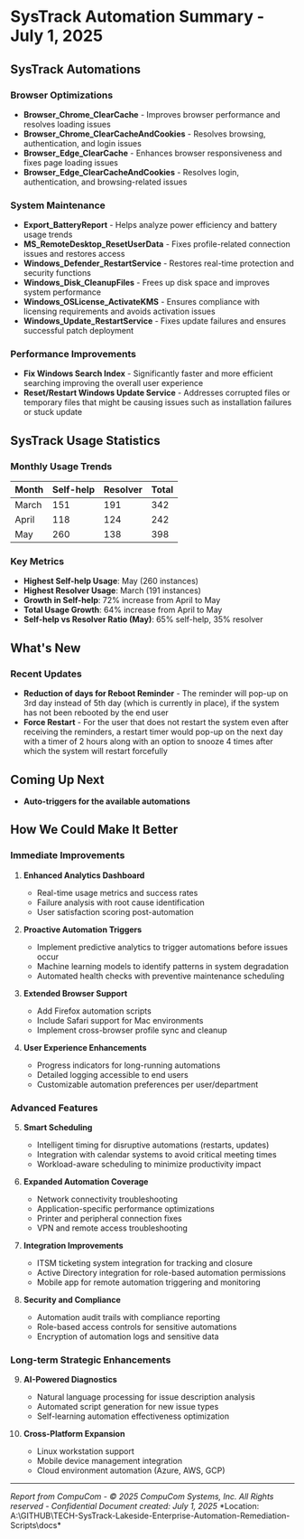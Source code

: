 # SysTrack Automation Summary - July 1, 2025

## SysTrack Automations

### Browser Optimizations
- **Browser_Chrome_ClearCache** - Improves browser performance and resolves loading issues
- **Browser_Chrome_ClearCacheAndCookies** - Resolves browsing, authentication, and login issues
- **Browser_Edge_ClearCache** - Enhances browser responsiveness and fixes page loading issues
- **Browser_Edge_ClearCacheAndCookies** - Resolves login, authentication, and browsing-related issues

### System Maintenance
- **Export_BatteryReport** - Helps analyze power efficiency and battery usage trends
- **MS_RemoteDesktop_ResetUserData** - Fixes profile-related connection issues and restores access
- **Windows_Defender_RestartService** - Restores real-time protection and security functions
- **Windows_Disk_CleanupFiles** - Frees up disk space and improves system performance
- **Windows_OSLicense_ActivateKMS** - Ensures compliance with licensing requirements and avoids activation issues
- **Windows_Update_RestartService** - Fixes update failures and ensures successful patch deployment

### Performance Improvements
- **Fix Windows Search Index** - Significantly faster and more efficient searching improving the overall user experience
- **Reset/Restart Windows Update Service** - Addresses corrupted files or temporary files that might be causing issues such as installation failures or stuck update

## SysTrack Usage Statistics

### Monthly Usage Trends
| Month | Self-help | Resolver | Total |
|-------|-----------|----------|-------|
| March | 151       | 191      | 342   |
| April | 118       | 124      | 242   |
| May   | 260       | 138      | 398   |

### Key Metrics
- **Highest Self-help Usage**: May (260 instances)
- **Highest Resolver Usage**: March (191 instances)
- **Growth in Self-help**: 72% increase from April to May
- **Total Usage Growth**: 64% increase from April to May
- **Self-help vs Resolver Ratio (May)**: 65% self-help, 35% resolver

## What's New

### Recent Updates
- **Reduction of days for Reboot Reminder** - The reminder will pop-up on 3rd day instead of 5th day (which is currently in place), if the system has not been rebooted by the end user
- **Force Restart** - For the user that does not restart the system even after receiving the reminders, a restart timer would pop-up on the next day with a timer of 2 hours along with an option to snooze 4 times after which the system will restart forcefully

## Coming Up Next
- **Auto-triggers for the available automations**

## How We Could Make It Better

### Immediate Improvements
1. **Enhanced Analytics Dashboard**
   - Real-time usage metrics and success rates
   - Failure analysis with root cause identification
   - User satisfaction scoring post-automation

2. **Proactive Automation Triggers**
   - Implement predictive analytics to trigger automations before issues occur
   - Machine learning models to identify patterns in system degradation
   - Automated health checks with preventive maintenance scheduling

3. **Extended Browser Support**
   - Add Firefox automation scripts
   - Include Safari support for Mac environments
   - Implement cross-browser profile sync and cleanup

4. **User Experience Enhancements**
   - Progress indicators for long-running automations
   - Detailed logging accessible to end users
   - Customizable automation preferences per user/department

### Advanced Features
5. **Smart Scheduling**
   - Intelligent timing for disruptive automations (restarts, updates)
   - Integration with calendar systems to avoid critical meeting times
   - Workload-aware scheduling to minimize productivity impact

6. **Expanded Automation Coverage**
   - Network connectivity troubleshooting
   - Application-specific performance optimizations
   - Printer and peripheral connection fixes
   - VPN and remote access troubleshooting

7. **Integration Improvements**
   - ITSM ticketing system integration for tracking and closure
   - Active Directory integration for role-based automation permissions
   - Mobile app for remote automation triggering and monitoring

8. **Security and Compliance**
   - Automation audit trails with compliance reporting
   - Role-based access controls for sensitive automations
   - Encryption of automation logs and sensitive data

### Long-term Strategic Enhancements
9. **AI-Powered Diagnostics**
   - Natural language processing for issue description analysis
   - Automated script generation for new issue types
   - Self-learning automation effectiveness optimization

10. **Cross-Platform Expansion**
    - Linux workstation support
    - Mobile device management integration
    - Cloud environment automation (Azure, AWS, GCP)

---
*Report from CompuCom - © 2025 CompuCom Systems, Inc. All Rights reserved - Confidential*
*Document created: July 1, 2025*
*Location: A:\GITHUB\TECH-SysTrack-Lakeside-Enterprise-Automation-Remediation-Scripts\docs\*